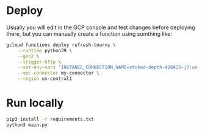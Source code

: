 # Deploy

Usually you will edit in the GCP console and test changes before deploying there,
but you can manually create a function using somthing like:

```bash
gcloud functions deploy refresh-tourns \
    --runtime python39 \
    --gen2 \
    --trigger-http \
    --set-env-vars 'INSTANCE_CONNECTION_NAME=stoked-depth-428423-j7:us-central1:golf-better,DB_USER=postgres,DB_NAME=postgres' \
    --vpc-connector my-connector \
    --region us-central1
```

# Run locally

```bash
pip3 install -r requirements.txt
python3 main.py
```